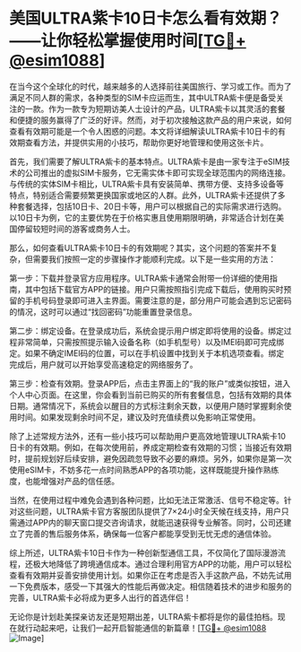 # 美国ULTRA紫卡10日卡怎么看有效期？——让你轻松掌握使用时间[[TG💪+ @esim1088](https://t.me/s/esim1088)]

在当今这个全球化的时代，越来越多的人选择前往美国旅行、学习或工作。而为了满足不同人群的需求，各种类型的SIM卡应运而生，其中ULTRA紫卡便是备受关注的一款。作为一款专为短期访美人士设计的产品，ULTRA紫卡以其灵活的套餐和便捷的服务赢得了广泛的好评。然而，对于初次接触这款产品的用户来说，如何查看有效期可能是一个令人困惑的问题。本文将详细解读ULTRA紫卡10日卡的有效期查看方法，并提供实用的小技巧，帮助你更好地管理和使用这张卡片。

首先，我们需要了解ULTRA紫卡的基本特点。ULTRA紫卡是由一家专注于eSIM技术的公司推出的虚拟SIM卡服务，它无需实体卡即可实现全球范围内的网络连接。与传统的实体SIM卡相比，ULTRA紫卡具有安装简单、携带方便、支持多设备等特点，特别适合需要频繁更换国家或地区的人群。此外，ULTRA紫卡还提供了多种套餐选择，包括10日卡、20日卡等，用户可以根据自己的实际需求进行选购。以10日卡为例，它的主要优势在于价格实惠且使用期限明确，非常适合计划在美国停留较短时间的游客或商务人士。

那么，如何查看ULTRA紫卡10日卡的有效期呢？其实，这个问题的答案并不复杂，但需要我们按照一定的步骤操作才能顺利完成。以下是一些实用的方法：

第一步：下载并登录官方应用程序。ULTRA紫卡通常会附带一份详细的使用指南，其中包括下载官方APP的链接。用户只需按照指引完成下载后，使用购买时预留的手机号码登录即可进入主界面。需要注意的是，部分用户可能会遇到忘记密码的情况，这时可以通过“找回密码”功能重置登录信息。

第二步：绑定设备。在登录成功后，系统会提示用户绑定即将使用的设备。绑定过程非常简单，只需按照提示输入设备名称（如手机型号）以及IMEI码即可完成绑定。如果不确定IMEI码的位置，可以在手机设置中找到关于本机选项查看。绑定完成后，用户就可以开始享受高速稳定的网络服务了。

第三步：检查有效期。登录APP后，点击主界面上的“我的账户”或类似按钮，进入个人中心页面。在这里，你会看到当前已购买的所有套餐信息，包括有效期的具体日期。通常情况下，系统会以醒目的方式标注剩余天数，以便用户随时掌握剩余使用时间。如果发现剩余时间不足，建议及时充值续费以免影响正常使用。

除了上述常规方法外，还有一些小技巧可以帮助用户更高效地管理ULTRA紫卡10日卡的有效期。例如，在每次使用前，养成定期检查有效期的习惯；当接近有效期时，提前规划好后续安排，避免因疏忽导致不必要的麻烦。另外，如果你是第一次使用eSIM卡，不妨多花一点时间熟悉APP的各项功能，这样既能提升操作熟练度，也能增强对产品的信任感。

当然，在使用过程中难免会遇到各种问题，比如无法正常激活、信号不稳定等。针对这些问题，ULTRA紫卡官方客服团队提供了7×24小时全天候在线支持，用户只需通过APP内的聊天窗口提交咨询请求，就能迅速获得专业解答。同时，公司还建立了完善的售后服务体系，确保每一位客户都能享受到无忧无虑的通信体验。

综上所述，ULTRA紫卡10日卡作为一种创新型通信工具，不仅简化了国际漫游流程，还极大地降低了跨境通信成本。通过合理利用官方APP的功能，用户可以轻松查看有效期并妥善安排使用计划。如果你正在考虑是否入手这款产品，不妨先试用一下免费版本，感受一下其强大的性能后再做决定。相信随着技术的进步和服务的完善，ULTRA紫卡必将成为更多人出行的首选伴侣！

无论你是计划赴美探亲访友还是短期出差，ULTRA紫卡都将是你的最佳拍档。现在就行动起来吧，让我们一起开启智能通信的新篇章！[[TG💪+ @esim1088](https://t.me/s/esim1088) ![Image](https://i.postimg.cc/4NQfJmqS/Snipaste-2025-05-13-00-14-12.png)]